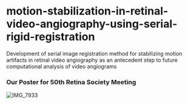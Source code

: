 # motion-stabilization-in-retinal-video-angiography-using-serial-rigid-registration
Development of serial image registration method for stabilizing motion artifacts in retinal video angiography as an antecedent step to future computational analysis of video angiograms

### Our Poster for 50th Retina Society Meeting
![IMG_7933](https://user-images.githubusercontent.com/19553239/63809528-86c0cf80-c8f0-11e9-9801-e5d653bb5009.JPG)
